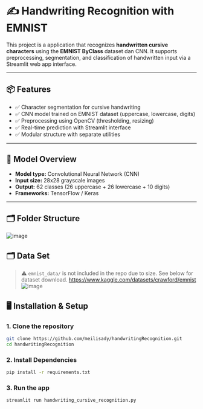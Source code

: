# ✍️ Handwriting Recognition with EMNIST

This project is a application that recognizes **handwritten cursive characters** using the **EMNIST ByClass** dataset dan CNN. It supports preprocessing, segmentation, and classification of handwritten input via a Streamlit web app interface.

---

## 📦 Features

- ✅ Character segmentation for cursive handwriting
- ✅ CNN model trained on EMNIST dataset (uppercase, lowercase, digits)
- ✅ Preprocessing using OpenCV (thresholding, resizing)
- ✅ Real-time prediction with Streamlit interface
- ✅ Modular structure with separate utilities

---

## 🧠 Model Overview

- **Model type:** Convolutional Neural Network (CNN)
- **Input size:** 28x28 grayscale images
- **Output:** 62 classes (26 uppercase + 26 lowercase + 10 digits)
- **Frameworks:** TensorFlow / Keras

---

## 🗂️ Folder Structure
![image](https://github.com/user-attachments/assets/e5be41a2-6972-4f6c-96fd-4d1eb62bbe10)



## 🗂️ Data Set 
> ⚠️ `emnist_data/` is not included in the repo due to size. See below for dataset download.
> https://www.kaggle.com/datasets/crawford/emnist
![image](https://github.com/user-attachments/assets/3dce3eee-f081-4d50-88cb-2123a37aab0c)

## 🖥️ Installation & Setup
### 1. Clone the repository
```bash
git clone https://github.com/meilisady/handwritingRecognition.git
cd handwritingRecognition
```
### 2. Install Dependencies
```bash
pip install -r requirements.txt
```

### 3. Run the app
```bash
streamlit run handwriting_cursive_recognition.py
```
